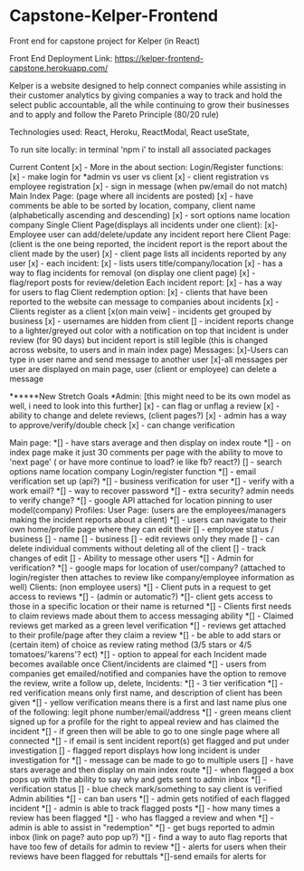 # Capstone-Kelper-Frontend
Front end for capstone project for Kelper (in React)


Front End Deployment Link:
https://kelper-frontend-capstone.herokuapp.com/

Kelper is a website designed to help connect companies while assisting in their customer analytics by giving companies a way to track and hold the select public accountable, all the while continuing to grow their businesses and to apply and follow the Pareto Principle (80/20 rule)


Technologies used:
React, Heroku, ReactModal, React useState,

To run site locally:
in terminal 'npm i' to install all associated packages











Current Content
[x] - More in the about section:
Login/Register functions:
[x] - make login for *admin vs user vs client
[x] - client registration vs employee registration
[x] - sign in message (when pw/email do not match)
Main Index Page:
(page where all incidents are posted)
[x] - have comments be able to be sorted by location, company, client name (alphabetically ascending and descending)
[x] - sort options
name
location
company
Single Client Page(displays all incidents under one client):
[x]-Employee user can add/delete/update any incident report here
Client Page:
(client is the one being reported, the incident report is the report about the client made by the user)
[x] - client page lists all incidents reported by any user
[x] - each incident:
[x] - lists users title/company/location
[x] - has a way to flag incidents for removal (on display one client page)
[x] - flag/report posts for review/deletion
Each incident report:
[x] - has a way for users to flag
Client redemption option:
[x] - clients that have been reported to the website can
message to companies about incidents
[x] - Clients register as a client
[x(on main veiw] - incidents get grouped by business
[x] - usernames are hidden from client
[] - incident reports change to a lighter/greyed out color with a notification on top that incident is under review (for 90 days) but incident report is still legible (this is changed across website, to users and in main index page)
Messages:
[x]-Users can type in user name and send message to another user
[x]-all messages per user are displayed on main page, user (client or employee) can delete a message





******New Stretch Goals
*Admin: [this might need to be its own model as well, i need to look into this further]
[x] - can flag or unflag a review
[x] - ability to change and delete reviews, (client pages?)
[x] - admin has a way to approve/verify/double check
[x] - can change verification


Main page:
*[] - have stars average and then display on index route
*[] - on index page make it just 30 comments per page with the ability to move to 'next page' ( or have more continue to load? ie like fb? react?)
[] - search options
name
location
company
Login/register function
*[] - email verification set up (api?)
*[] - business verification for user
*[] - verify with a work email?
*[] - way to recover password
*[] - extra security? admin needs to verify change?
*[] - google API attached for location pinning to user model(company)
Profiles:
User Page:
(users are the employees/managers making the incident reports about a client)
*[] - users can navigate to their own home/profile page where they can edit their
[] - employee status / business
[] - name
[] - business
[] - edit reviews only they made
[] - can delete individual comments without deleting all of the client
[] - track changes of edit
[] - Ability to message other users
*[] - Admin for verification?
*[] - google maps for location of user/company? (attached to login/register then attaches to review like company/employee information as well)
Clients: (non employee users)
*[] - Client puts in a request to get access to reviews
*[] - (admin or automatic?)
*[]- client gets access to those in a specific location or their name is returned
*[] - Clients first needs to claim reviews made about them to access messaging ability
*[] - Claimed reviews get marked as a green level verification
*[] - reviews get attached to their profile/page after they claim a review
*[] - be able to add stars or (certain item) of choice as review rating method (3/5 stars or 4/5 tomatoes/'karens'? ect)
*[] - option to appeal for each Incident made becomes available once Client/incidents are claimed
*[] - users from companies get emailed/notified and companies have the option to remove the review, write a follow up, delete,
Incidents:
*[] - 3 tier verification
*[] - red verification means only first name, and description of client has been given
*[] - yellow verification means there is a first and last name plus one of the following: legit phone number/email/address
*[] - green means client signed up for a profile for the right to appeal review and has claimed the incident
*[] - if green then will be able to go to one single page where all connected
*[] - if email is sent incident report(s) get flagged and put under investigation
[] - flagged report displays how long incident is under investigation for
*[] - message can be made to go to multiple users
[] - have stars average and then display on main index route
*[] - when flagged a box pops up with the ability to say why and gets sent to admin inbox
*[] - verification status
	[] - blue check mark/something to say client is verified
Admin abilities
*[] - can ban users
*[] - admin gets notified of each flagged incident
*[] - admin is able to track flagged posts
*[] - how many times a review has been flagged
*[] - who has flagged a review and when
*[] - admin is able to assist in "redemption"
*[] - get bugs reported to admin inbox (link on page? auto pop up?)
*[] - find a way to auto flag reports that have too few of details for admin to review
*[] - alerts for users when their reviews have been flagged for rebuttals
*[]-send emails for alerts for